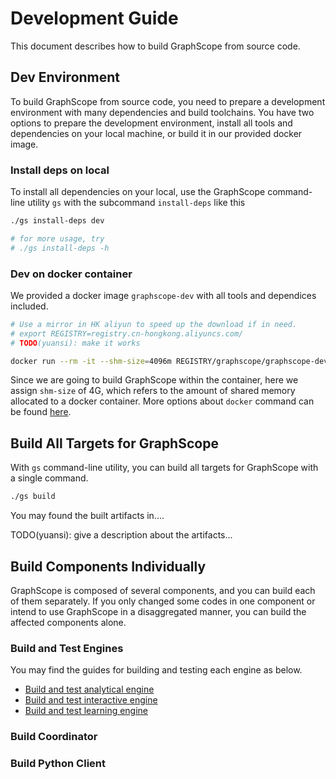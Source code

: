 # Development Guide

This document describes how to build GraphScope from source code.

## Dev Environment

To build GraphScope from source code, you need to prepare a development environment with many dependencies and 
build toolchains. You have two options to prepare the development environment, install all tools and dependencies 
on your local machine, or build it in our provided docker image.

### Install deps on local 

To install all dependencies on your local, use the GraphScope command-line utility `gs` with the subcommand 
`install-deps` like this

```bash
./gs install-deps dev

# for more usage, try
# ./gs install-deps -h
```

### Dev on docker container

We provided a docker image `graphscope-dev` with all tools and dependices included.

```bash
# Use a mirror in HK aliyun to speed up the download if in need.
# export REGISTRY=registry.cn-hongkong.aliyuncs.com/
# TODO(yuansi): make it works

docker run --rm -it --shm-size=4096m REGISTRY/graphscope/graphscope-dev:latest
```
Since we are going to build GraphScope within the container, here we assign `shm-size` of 4G, which refers to the amount of shared memory
 allocated to a docker container. More options about `docker` command can be found [here](https://docs.docker.com/engine/reference/commandline/cli/).


## Build All Targets for GraphScope

With `gs` command-line utility, you can build all targets for GraphScope with a single command.

```bash
./gs build
```

You may found the built artifacts in....


TODO(yuansi): give a description about the artifacts...

## Build Components Individually

GraphScope is composed of several components, and you can build each of them separately. If you only changed some codes in one component or intend to use GraphScope in a disaggregated manner, you can build the affected components alone. 

### Build and Test Engines

You may find the guides for building and testing each engine as below.

- [Build and test analytical engine](/analytical_engine/dev_and_test)
- [Build and test interactive engine](https://graphscope.io)
- [Build and test learning engine](https://graphscope.io)

### Build Coordinator

### Build Python Client


